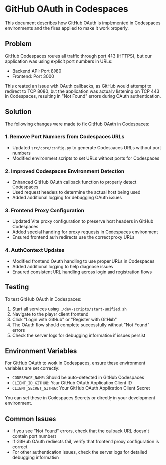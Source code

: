 # GitHub OAuth in Codespaces

This document describes how GitHub OAuth is implemented in Codespaces environments and the fixes applied to make it work properly.

## Problem

GitHub Codespaces routes all traffic through port 443 (HTTPS), but our application was using explicit port numbers in URLs:
- Backend API: Port 8080
- Frontend: Port 3000

This created an issue with OAuth callbacks, as GitHub would attempt to redirect to TCP 8080, but the application was actually listening on TCP 443 in Codespaces, resulting in "Not Found" errors during OAuth authentication.

## Solution

The following changes were made to fix GitHub OAuth in Codespaces:

### 1. Remove Port Numbers from Codespaces URLs

- Updated `src/core/config.py` to generate Codespaces URLs without port numbers
- Modified environment scripts to set URLs without ports for Codespaces

### 2. Improved Codespaces Environment Detection

- Enhanced GitHub OAuth callback function to properly detect Codespaces
- Used request headers to determine the actual host being used
- Added additional logging for debugging OAuth issues

### 3. Frontend Proxy Configuration

- Updated Vite proxy configuration to preserve host headers in GitHub Codespaces
- Added special handling for proxy requests in Codespaces environment
- Ensured frontend auth redirects use the correct proxy URLs

### 4. AuthContext Updates

- Modified frontend OAuth handling to use proper URLs in Codespaces
- Added additional logging to help diagnose issues
- Ensured consistent URL handling across login and registration flows

## Testing

To test GitHub OAuth in Codespaces:

1. Start all services using `./dev-scripts/start-unified.sh`
2. Navigate to the player client frontend
3. Click "Login with GitHub" or "Register with GitHub"
4. The OAuth flow should complete successfully without "Not Found" errors
5. Check the server logs for debugging information if issues persist

## Environment Variables

For GitHub OAuth to work in Codespaces, ensure these environment variables are set correctly:

- `CODESPACE_NAME`: Should be auto-detected in GitHub Codespaces
- `CLIENT_ID_GITHUB`: Your GitHub OAuth Application Client ID
- `CLIENT_SECRET_GITHUB`: Your GitHub OAuth Application Client Secret

You can set these in Codespaces Secrets or directly in your development environment.

## Common Issues

- If you see "Not Found" errors, check that the callback URL doesn't contain port numbers
- If GitHub OAuth redirects fail, verify that frontend proxy configuration is correct
- For other authentication issues, check the server logs for detailed debugging information